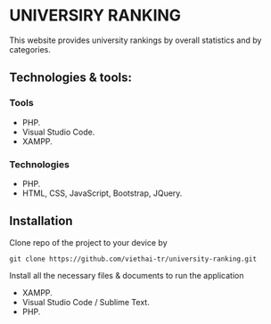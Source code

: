 # UNIVERSIRY RANKING
This website provides university rankings by overall statistics and by categories.


## Technologies & tools:

### Tools
- PHP.
- Visual Studio Code.
- XAMPP.

### Technologies
- PHP.
- HTML, CSS, JavaScript, Bootstrap, JQuery.

## Installation

Clone repo of the project to your device by 
```
git clone https://github.com/viethai-tr/university-ranking.git
```

Install all the necessary files & documents to run the application
- XAMPP.
- Visual Studio Code / Sublime Text.
- PHP.
